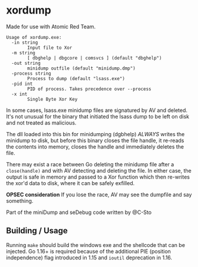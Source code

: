 # xordump

Made for use with Atomic Red Team.

```
Usage of xordump.exe:
  -in string
        Input file to Xor
  -m string
        [ dbghelp | dbgcore | comsvcs ] (default "dbghelp")
  -out string
        minidump outfile (default "minidump.dmp")
  -process string
        Process to dump (default "lsass.exe")
  -pid int
        PID of process. Takes precedence over --process
  -x int
        Single Byte Xor Key
```

In some cases, lsass.exe minidump files are signatured by AV and deleted. It's not
unusual for the binary that initiated the lsass dump to be left on disk and not treated as
malicious. 

The dll loaded into this bin for minidumping (dgbhelp) _ALWAYS_ writes the minidump to
disk, but before this binary closes the file handle, it re-reads the contents into memory, closes
the handle and immediately deletes the file. 

There may exist a race between Go deleting the minidump file after a `close(handle)` and with AV
detecting and deleting the file. In either case, the output is safe in memory and passed to a Xor
function which then re-writes the xor'd data to disk, where it can be safely exfilled.

**OPSEC consideration** If you lose the race, AV may see the dumpfile and say something.

Part of the miniDump and seDebug code written by @C-Sto

## Building / Usage

Running `make` should build the windows exe and the shellcode that can be injected. Go 1.16+ is
required because of the additional PIE (position independence) flag introduced in 1.15 and `ioutil`
deprecation in 1.16.
